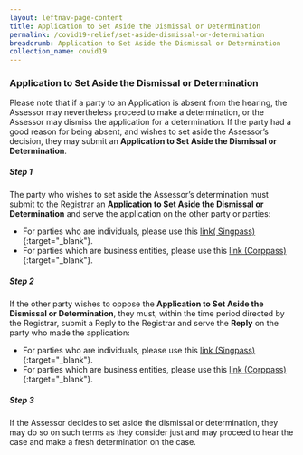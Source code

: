 ```yaml
---
layout: leftnav-page-content
title: Application to Set Aside the Dismissal or Determination
permalink: /covid19-relief/set-aside-dismissal-or-determination
breadcrumb: Application to Set Aside the Dismissal or Determination
collection_name: covid19
---
```

### Application to Set Aside the Dismissal or Determination ###

Please note that if a party to an Application is absent from the hearing, the Assessor may nevertheless proceed to make a determination, or the Assessor may dismiss the application for a determination. If the party had a good reason for being absent, and wishes to set aside the Assessor’s decision, they may submit an <b>Application to Set Aside the Dismissal or Determination</b>.

##### Step 1 #####
The party who wishes to set aside the Assessor’s determination must submit to the Registrar an <b>Application to Set Aside the Dismissal or Determination</b> and serve the application on the other party or parties:

* For parties who are individuals, please use this [link( Singpass)](https://go.gov.sg/set-aside-determination-singpass){:target="_blank"}.
* For parties which are business entities, please use this [link (Corppass)](https://go.gov.sg/set-aside-determination-corppass){:target="_blank"}.


##### Step 2 #####
If the other party wishes to oppose the <b>Application to Set Aside the Dismissal or Determination</b>, they must, within the time period directed by the Registrar, submit a Reply to the Registrar and serve the <b>Reply</b> on the party who made the application:

* For parties who are individuals, please use this [link (Singpass)](https://go.gov.sg/reply-to-set-aside-determination-singpass){:target="_blank"}.
* For parties which are business entities, please use this [link (Corppass)](https://go.gov.sg/reply-to-set-aside-determination-corppass){:target="_blank"}.

##### Step 3 #####
If the Assessor decides to set aside the dismissal or determination, they may do so on such terms as they consider just and may proceed to hear the case and make a fresh determination on the case.
